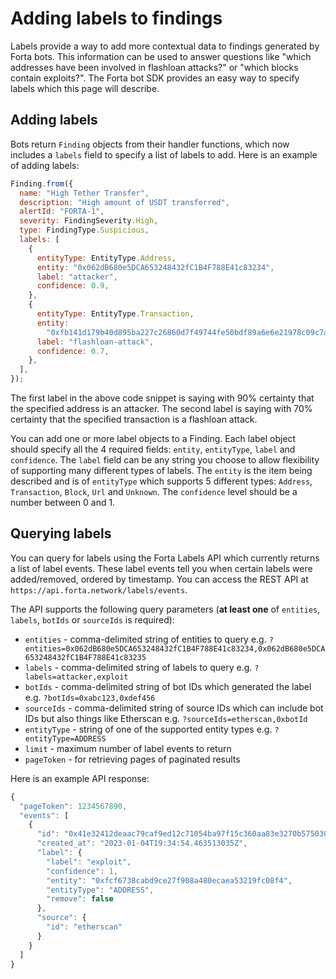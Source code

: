 # Adding labels to findings

Labels provide a way to add more contextual data to findings generated by Forta bots. This information can be used to answer questions like "which addresses have been involved in flashloan attacks?" or "which blocks contain exploits?". The Forta bot SDK provides an easy way to specify labels which this page will describe.

## Adding labels

Bots return `Finding` objects from their handler functions, which now includes a `labels` field to specify a list of labels to add. Here is an example of adding labels:

```javascript
Finding.from({
  name: "High Tether Transfer",
  description: "High amount of USDT transferred",
  alertId: "FORTA-1",
  severity: FindingSeverity.High,
  type: FindingType.Suspicious,
  labels: [
    {
      entityType: EntityType.Address,
      entity: "0x062dB680e5DCA653248432fC1B4F788E41c83234",
      label: "attacker",
      confidence: 0.9,
    },
    {
      entityType: EntityType.Transaction,
      entity:
        "0xfb141d179b40d895ba227c26860d7f49744fe50bdf89a6e6e21978c09c7ac05f",
      label: "flashloan-attack",
      confidence: 0.7,
    },
  ],
});
```

The first label in the above code snippet is saying with 90% certainty that the specified address is an attacker. The second label is saying with 70% certainty that the specified transaction is a flashloan attack.

You can add one or more label objects to a Finding. Each label object should specify all the 4 required fields: `entity`, `entityType`, `label` and `confidence`. The `label` field can be any string you choose to allow flexibility of supporting many different types of labels. The `entity` is the item being described and is of `entityType` which supports 5 different types: `Address`, `Transaction`, `Block`, `Url` and `Unknown`. The `confidence` level should be a number between 0 and 1.

## Querying labels

You can query for labels using the Forta Labels API which currently returns a list of label events. These label events tell you when certain labels were added/removed, ordered by timestamp. You can access the REST API at `https://api.forta.network/labels/events`.

The API supports the following query parameters (**at least one** of `entities`, `labels`, `botIds` or `sourceIds` is required):

- `entities` - comma-delimited string of entities to query e.g. `?entities=0x062dB680e5DCA653248432fC1B4F788E41c83234,0x062dB680e5DCA653248432fC1B4F788E41c83235`
- `labels` - comma-delimited string of labels to query e.g. `?labels=attacker,exploit`
- `botIds` - comma-delimited string of bot IDs which generated the label e.g. `?botIds=0xabc123,0xdef456`
- `sourceIds` - comma-delimited string of source IDs which can include bot IDs but also things like Etherscan e.g. `?sourceIds=etherscan,0xbotId`
- `entityType` - string of one of the supported entity types e.g. `?entityType=ADDRESS`
- `limit` - maximum number of label events to return
- `pageToken` - for retrieving pages of paginated results

Here is an example API response:

```javascript
{
  "pageToken": 1234567890,
  "events": [
    {
      "id": "0x41e32412deaac79caf9ed12c71054ba97f15c360aa83e3270b5750305df0ae8d",
      "created_at": "2023-01-04T19:34:54.463513035Z",
      "label": {
        "label": "exploit",
        "confidence": 1,
        "entity": "0xfcf6738cabd9ce27f908a480ecaea53219fc08f4",
        "entityType": "ADDRESS",
        "remove": false
      },
      "source": {
        "id": "etherscan"
      }
    }
  ]
}
```
